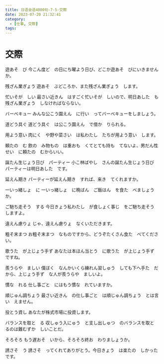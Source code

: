 ```yaml
---
title: 日语会语4000句-7-5-交際
date: 2023-07-20 21:32:41
category:
  - [仕事, 交際]
tags:
---
```


# 交際

遊あそ　び
今こん度ど　の日にち曜よう日び、どこか遊あそ　びにいきませんか。

残ざん業ぎょう
遊あそ　ぶどころか、また残ざん業ぎょう　します。

忙いそが　しい
最さい近きん　はすごく忙いそが　しいので、明日あした　も残ざん業ぎょう　しなければならない。

バーベキュー
みんな公こう園えん　に行い　ってバーベキューをしましょう。

道どう具ぐ
道どう具ぐ　は公こう園えん　で借か　りられる。

用よう意い
肉にく　や野や菜さい　は私わたし　たちが用よう意い　します。

頼たの　む
飲の　み物もの　は重おも　くてとても持も　てないよ、男だん性せい　に頼たの　むからいい。

誕たん生じょう日び　パーティー
小こ林ばやし　さんの誕たん生じょう日び　パーティーは明日あした　です。

延えん期き
パーティーが延えん期き　すれば、来き　てくれますか。

一いっ緒しょ　に
一いっ緒しょ　に晩ばん　ご飯はん　を食た　べましょうか。

ご馳ち走そう　する
今日きょう私わたし　が食しょく事じ　をご馳ち走そう　しますよ。

遠えん慮りょ
じゃ、遠えん慮りょ　なくいただきます。

粗そ末まつ
お粗そ末まつ　なものですから、どうぞたくさん食た　べてください。

歌うた　が上じょう手ず
あなたは本ほん当とう　に歌うた　が上じょう手ず　ですね。

羨うらや　ましい
僕ぼく　なんかいくら練れん習しゅう　しても下へ手た　だから、上じょう手ず　な人が羨うらや　ましいよ。

慣な　れる
仕し事ごと　にはもう慣な　れていますか。

順じゅん調ちょう
最さい近きん　の仕し事ごと　は順じゅん調ちょう　とは言い　えません。

投とう資し
あなたが株式市場に投資します。

バランスを取と　る
収しゅう入にゅう　と支し出しゅつ　のバランスを取と　るのは難むずか　しいことだ。

そろそろ
もう遅おそ　いから、そろそろ終お　わりましょうか。

誘さそ　う
誘さそ　ってくれてありがとう。今日きょう　は楽たの　しかったです。
